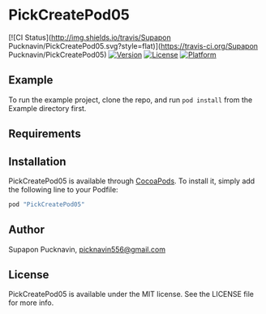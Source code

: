 # PickCreatePod05

[![CI Status](http://img.shields.io/travis/Supapon Pucknavin/PickCreatePod05.svg?style=flat)](https://travis-ci.org/Supapon Pucknavin/PickCreatePod05)
[![Version](https://img.shields.io/cocoapods/v/PickCreatePod05.svg?style=flat)](http://cocoapods.org/pods/PickCreatePod05)
[![License](https://img.shields.io/cocoapods/l/PickCreatePod05.svg?style=flat)](http://cocoapods.org/pods/PickCreatePod05)
[![Platform](https://img.shields.io/cocoapods/p/PickCreatePod05.svg?style=flat)](http://cocoapods.org/pods/PickCreatePod05)

## Example

To run the example project, clone the repo, and run `pod install` from the Example directory first.

## Requirements

## Installation

PickCreatePod05 is available through [CocoaPods](http://cocoapods.org). To install
it, simply add the following line to your Podfile:

```ruby
pod "PickCreatePod05"
```

## Author

Supapon Pucknavin, picknavin556@gmail.com

## License

PickCreatePod05 is available under the MIT license. See the LICENSE file for more info.
